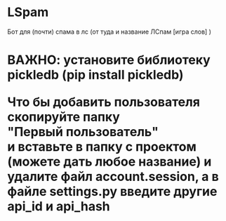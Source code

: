 # LSpam

Бот для (почти) спама в лс (от туда и название ЛСпам [игра слов] )

<h1>ВАЖНО: установите библиотеку pickledb (pip install pickledb)
  
Что бы добавить пользователя скопируйте папку <br>"Первый пользователь"<br> и вставьте в папку с проектом (можете дать любое название) и удалите файл account.session, а в файле settings.py введите другие api_id и api_hash
